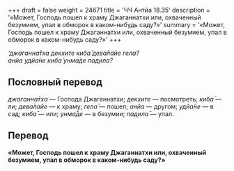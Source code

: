 +++
draft = false
weight = 24671
title = 'ЧЧ Антйа 18.35'
description = '«Может, Господь пошел к храму Джаганнатхи или, охваченный безумием, упал в обморок в каком-нибудь саду?»'
summary = '«Может, Господь пошел к храму Джаганнатхи или, охваченный безумием, упал в обморок в каком-нибудь саду?»'
+++

_‘джаганна̄тха декхите киба̄ дева̄лайе гела̄?  
анйа удйа̄не киба̄ унма̄де пад̣ила̄?_

## Пословный перевод

_джаганна̄тха_ — Господа Джаганнатхи; _декхите_ — посмотреть; _киба̄_ — ли; _дева̄лайе_ — к храму; _гела̄_ — пошел; _анйа_ — другом; _удйа̄не_ — в сад; _киба̄_ — или; _унма̄де_ — в безумии; _пад̣ила̄_ — упал.

## Перевод

**«Может, Господь пошел к храму Джаганнатхи или, охваченный безумием, упал в обморок в каком-нибудь саду?»**
